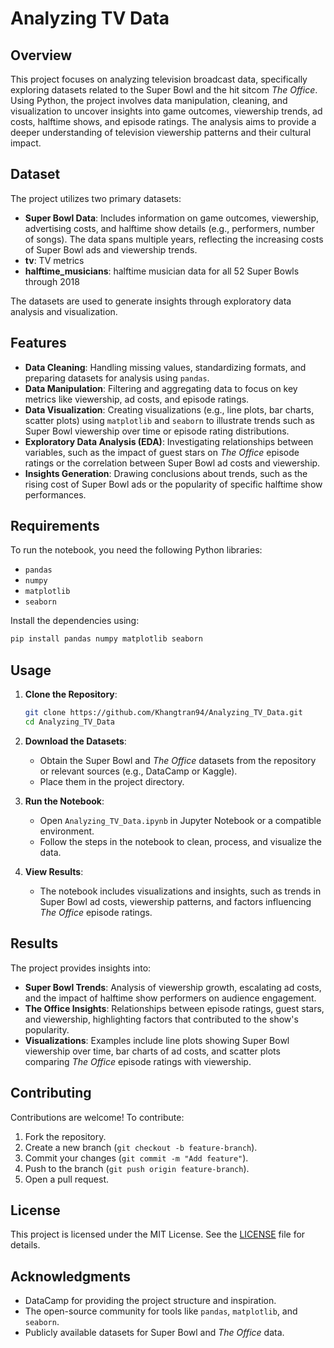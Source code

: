 # Analyzing TV Data

## Overview
This project focuses on analyzing television broadcast data, specifically exploring datasets related to the Super Bowl and the hit sitcom *The Office*. Using Python, the project involves data manipulation, cleaning, and visualization to uncover insights into game outcomes, viewership trends, ad costs, halftime shows, and episode ratings. The analysis aims to provide a deeper understanding of television viewership patterns and their cultural impact.

## Dataset
The project utilizes two primary datasets:
- **Super Bowl Data**: Includes information on game outcomes, viewership, advertising costs, and halftime show details (e.g., performers, number of songs). The data spans multiple years, reflecting the increasing costs of Super Bowl ads and viewership trends.
- **tv**: TV metrics
- **halftime_musicians**: halftime musician data for all 52 Super Bowls through 2018

The datasets are used to generate insights through exploratory data analysis and visualization.

## Features
- **Data Cleaning**: Handling missing values, standardizing formats, and preparing datasets for analysis using `pandas`.
- **Data Manipulation**: Filtering and aggregating data to focus on key metrics like viewership, ad costs, and episode ratings.
- **Data Visualization**: Creating visualizations (e.g., line plots, bar charts, scatter plots) using `matplotlib` and `seaborn` to illustrate trends such as Super Bowl viewership over time or episode rating distributions.
- **Exploratory Data Analysis (EDA)**: Investigating relationships between variables, such as the impact of guest stars on *The Office* episode ratings or the correlation between Super Bowl ad costs and viewership.
- **Insights Generation**: Drawing conclusions about trends, such as the rising cost of Super Bowl ads or the popularity of specific halftime show performances.

## Requirements
To run the notebook, you need the following Python libraries:
- `pandas`
- `numpy`
- `matplotlib`
- `seaborn`

Install the dependencies using:
```bash
pip install pandas numpy matplotlib seaborn
```

## Usage
1. **Clone the Repository**:
   ```bash
   git clone https://github.com/Khangtran94/Analyzing_TV_Data.git
   cd Analyzing_TV_Data
   ```

2. **Download the Datasets**:
   - Obtain the Super Bowl and *The Office* datasets from the repository or relevant sources (e.g., DataCamp or Kaggle).
   - Place them in the project directory.

3. **Run the Notebook**:
   - Open `Analyzing_TV_Data.ipynb` in Jupyter Notebook or a compatible environment.
   - Follow the steps in the notebook to clean, process, and visualize the data.

4. **View Results**:
   - The notebook includes visualizations and insights, such as trends in Super Bowl ad costs, viewership patterns, and factors influencing *The Office* episode ratings.

## Results
The project provides insights into:
- **Super Bowl Trends**: Analysis of viewership growth, escalating ad costs, and the impact of halftime show performers on audience engagement.
- **The Office Insights**: Relationships between episode ratings, guest stars, and viewership, highlighting factors that contributed to the show's popularity.
- **Visualizations**: Examples include line plots showing Super Bowl viewership over time, bar charts of ad costs, and scatter plots comparing *The Office* episode ratings with viewership.

## Contributing
Contributions are welcome! To contribute:
1. Fork the repository.
2. Create a new branch (`git checkout -b feature-branch`).
3. Commit your changes (`git commit -m "Add feature"`).
4. Push to the branch (`git push origin feature-branch`).
5. Open a pull request.

## License
This project is licensed under the MIT License. See the [LICENSE](LICENSE) file for details.

## Acknowledgments
- DataCamp for providing the project structure and inspiration.
- The open-source community for tools like `pandas`, `matplotlib`, and `seaborn`.
- Publicly available datasets for Super Bowl and *The Office* data.
